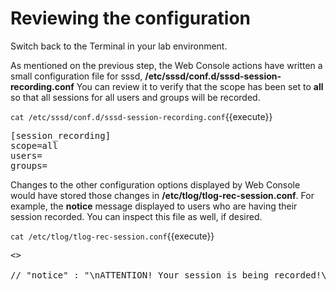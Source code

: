 # Reviewing the configuration

Switch back to the Terminal in your lab environment.

As mentioned on the previous step, the Web Console actions have written a
small configuration file for sssd, 
__/etc/sssd/conf.d/sssd-session-recording.conf__  You can review it to verify 
that the scope has been set to __all__ so that
all sessions for all users and groups will be recorded.

`cat /etc/sssd/conf.d/sssd-session-recording.conf`{{execute}}

<pre class=file>
[session_recording]
scope=all
users=
groups=
</pre>

Changes to the other configuration options displayed by Web Console would have 
stored those changes in __/etc/tlog/tlog-rec-session.conf__.  For example, the
__notice__ message displayed to users who are having their session recorded.
You can inspect this file as well, if desired.

`cat /etc/tlog/tlog-rec-session.conf`{{execute}}

<pre class=file>
<<OUTPUT ABRIDGED>>

// "notice" : "\nATTENTION! Your session is being recorded!\n\n",

</pre>
